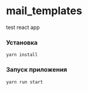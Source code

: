 # mail_templates
test react app


### Установка

```
yarn install
```

### Запуск приложения

```
yarn run start
```

